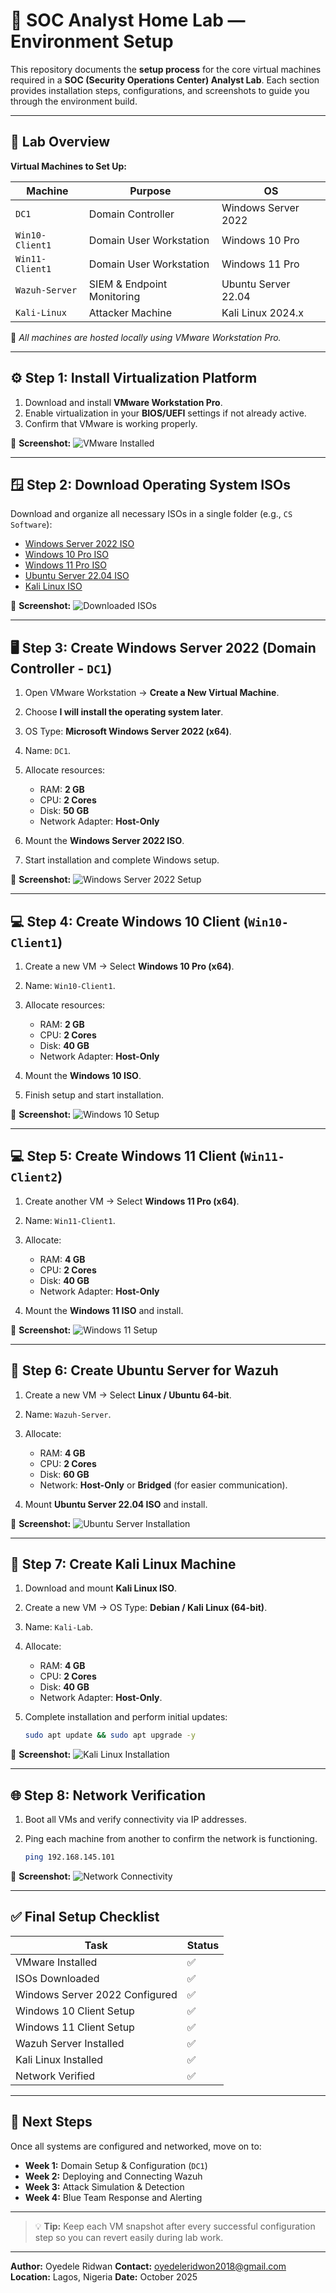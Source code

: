 # 🧠 SOC Analyst Home Lab — Environment Setup

This repository documents the **setup process** for the core virtual machines required in a **SOC (Security Operations Center) Analyst Lab**.
Each section provides installation steps, configurations, and screenshots to guide you through the environment build.

---

## 🧩 Lab Overview

**Virtual Machines to Set Up:**

| Machine         | Purpose                    | OS                  |
| --------------- | -------------------------- | ------------------- |
| `DC1`           | Domain Controller          | Windows Server 2022 |
| `Win10-Client1` | Domain User Workstation    | Windows 10 Pro      |
| `Win11-Client1` | Domain User Workstation    | Windows 11 Pro      |
| `Wazuh-Server`  | SIEM & Endpoint Monitoring | Ubuntu Server 22.04 |
| `Kali-Linux`    | Attacker Machine           | Kali Linux 2024.x   |

📍 *All machines are hosted locally using VMware Workstation Pro.*

---

## ⚙️ Step 1: Install Virtualization Platform

1. Download and install **VMware Workstation Pro**.
2. Enable virtualization in your **BIOS/UEFI** settings if not already active.
3. Confirm that VMware is working properly.

📸 **Screenshot:**
![VMware Installed](https://i.imgur.com/yJZboTv.png)

---

## 🪟 Step 2: Download Operating System ISOs

Download and organize all necessary ISOs in a single folder (e.g., `CS Software`):

* [Windows Server 2022 ISO](https://www.microsoft.com/en-us/evalcenter/evaluate-windows-server-2022)
* [Windows 10 Pro ISO](https://www.microsoft.com/software-download/windows10)
* [Windows 11 Pro ISO](https://www.microsoft.com/software-download/windows11)
* [Ubuntu Server 22.04 ISO](https://ubuntu.com/download/server)
* [Kali Linux ISO](https://www.kali.org/get-kali/)

📸 **Screenshot:**
![Downloaded ISOs](https://i.imgur.com/M3zrqjU.png)

---

## 🖥️ Step 3: Create Windows Server 2022 (Domain Controller - `DC1`)

1. Open VMware Workstation → **Create a New Virtual Machine**.
2. Choose **I will install the operating system later**.
3. OS Type: **Microsoft Windows Server 2022 (x64)**.
4. Name: `DC1`.
5. Allocate resources:

   * RAM: **2 GB**
   * CPU: **2 Cores**
   * Disk: **50 GB**
   * Network Adapter: **Host-Only**
6. Mount the **Windows Server 2022 ISO**.
7. Start installation and complete Windows setup.

📸 **Screenshot:**
![Windows Server 2022 Setup](https://i.imgur.com/vYNtnSP.png)

---

## 💻 Step 4: Create Windows 10 Client (`Win10-Client1`)

1. Create a new VM → Select **Windows 10 Pro (x64)**.
2. Name: `Win10-Client1`.
3. Allocate resources:

   * RAM: **2 GB**
   * CPU: **2 Cores**
   * Disk: **40 GB**
   * Network Adapter: **Host-Only**
4. Mount the **Windows 10 ISO**.
5. Finish setup and start installation.

📸 **Screenshot:**
![Windows 10 Setup](https://i.imgur.com/CakFGuj.png)

---

## 💻 Step 5: Create Windows 11 Client (`Win11-Client2`)

1. Create another VM → Select **Windows 11 Pro (x64)**.
2. Name: `Win11-Client1`.
3. Allocate:

   * RAM: **4 GB**
   * CPU: **2 Cores**
   * Disk: **40 GB**
   * Network Adapter: **Host-Only**
4. Mount the **Windows 11 ISO** and install.

📸 **Screenshot:**
![Windows 11 Setup](https://i.imgur.com/example.png)

---

## 🧱 Step 6: Create Ubuntu Server for Wazuh

1. Create a new VM → Select **Linux / Ubuntu 64-bit**.
2. Name: `Wazuh-Server`.
3. Allocate:

   * RAM: **4 GB**
   * CPU: **2 Cores**
   * Disk: **60 GB**
   * Network: **Host-Only** or **Bridged** (for easier communication).
4. Mount **Ubuntu Server 22.04 ISO** and install.

📸 **Screenshot:**
![Ubuntu Server Installation](https://i.imgur.com/example.png)

---

## 🐉 Step 7: Create Kali Linux Machine

1. Download and mount **Kali Linux ISO**.
2. Create a new VM → OS Type: **Debian / Kali Linux (64-bit)**.
3. Name: `Kali-Lab`.
4. Allocate:

   * RAM: **4 GB**
   * CPU: **2 Cores**
   * Disk: **40 GB**
   * Network Adapter: **Host-Only**.
5. Complete installation and perform initial updates:

   ```bash
   sudo apt update && sudo apt upgrade -y
   ```

📸 **Screenshot:**
![Kali Linux Installation](https://i.imgur.com/example.png)

---

## 🌐 Step 8: Network Verification

1. Boot all VMs and verify connectivity via IP addresses.
2. Ping each machine from another to confirm the network is functioning.

   ```bash
   ping 192.168.145.101
   ```

📸 **Screenshot:**
![Network Connectivity](https://i.imgur.com/example.png)

---

## ✅ Final Setup Checklist

| Task                           | Status |
| ------------------------------ | ------ |
| VMware Installed               | ✅      |
| ISOs Downloaded                | ✅      |
| Windows Server 2022 Configured | ✅      |
| Windows 10 Client Setup        | ✅      |
| Windows 11 Client Setup        | ✅      |
| Wazuh Server Installed         | ✅      |
| Kali Linux Installed           | ✅      |
| Network Verified               | ✅      |

---

## 🧭 Next Steps

Once all systems are configured and networked, move on to:

* **Week 1:** Domain Setup & Configuration (`DC1`)
* **Week 2:** Deploying and Connecting Wazuh
* **Week 3:** Attack Simulation & Detection
* **Week 4:** Blue Team Response and Alerting

---

> 💡 **Tip:** Keep each VM snapshot after every successful configuration step so you can revert easily during lab work.

---

**Author:** Oyedele Ridwan
**Contact:** [oyedeleridwon2018@gmail.com](mailto:oyedeleridwon2018@gmail.com)
**Location:** Lagos, Nigeria
**Date:** October 2025
